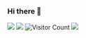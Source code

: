 ### Hi there 👋

<!--
**Stallion-X/Stallion-X** is a ✨ _special_ ✨ repository because its `README.md` (this file) appears on your GitHub profile.

Here are some ideas to get you started:

- 🔭 I’m currently working on ...
- 🌱 I’m currently learning ...
- 👯 I’m looking to collaborate on ...
- 🤔 I’m looking for help with ...
- 💬 Ask me about ...
- 📫 How to reach me: ...
- 😄 Pronouns: ...
- ⚡ Fun fact: ...
-->
![](https://github-readme-stats.vercel.app/api?username=Stallion-X&show_icons=true&theme=dark&count_private=true)
![](https://github-readme-stats.vercel.app/api/top-langs/?username=Stallion-X&theme=dark&layout=compact&exclude_repo=interceptor,xuexiaoyi-to-xuexitong-tampermonkey-proxy,digwebs,unlock-music)
![Visitor Count](https://profile-counter.glitch.me/Stallion-X/count.svg)
![](https://activity-graph.herokuapp.com/graph?username=Stallion-X&theme=github)
